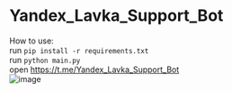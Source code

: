 # Yandex_Lavka_Support_Bot
How to use:<br>
run `pip install -r requirements.txt`<br>
run `python main.py`<br>
open https://t.me/Yandex_Lavka_Support_Bot<br>
![image](https://github.com/lalkasoska/Yandex_Lavka_Support_Bot/assets/35616551/7df42590-e7a2-4112-9c10-1ff36011a892)
